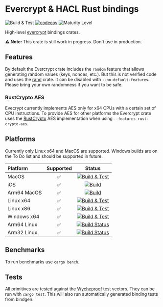 # Evercrypt & HACL Rust bindings

![Build & Test](https://github.com/franziskuskiefer/evercrypt-rust/workflows/Build%20&%20Test/badge.svg)
[![codecov](https://codecov.io/gh/franziskuskiefer/evercrypt-rust/branch/main/graph/badge.svg?token=RO2Q0YTSNY)](https://codecov.io/gh/franziskuskiefer/evercrypt-rust/)
![Maturity Level](https://img.shields.io/badge/maturity-beta-orange.svg)

High-level [evercrypt](https://github.com/project-everest/hacl-star) bindings crates.

**⚠️ Note:** This crate is still work in progress. Don't use in production.

## Features

By default the Evercrypt crate includes the `random` feature that allows generating random values (keys, nonces, etc.).
But this is not verified code and uses the [rand](https://crates.io/crates/rand) crate. It can be disabled with `--no-default-features`.
Please bring your own randomness if you want to be safe.

### RustCrypto AES

Evecrypt currently implements AES only for x64 CPUs with a certain set of CPU instructions.
To provide AES for other platforms the Evercrypt crate uses the [RustCrypto](https://github.com/RustCrypto/) AES implementation when using `--features rust-crypto-aes`.

## Platforms

Currently only Linux x64 and MacOS are supported.
Windows builds are on the To Do list and should be supported in future.

| Platform    | Supported |                                                                                                           Status                                                                                                           |
| :---------- | :-------: | :------------------------------------------------------------------------------------------------------------------------------------------------------------------------------------------------------------------------: |
| MacOS       |    ✅     | [![Build & Test](https://github.com/franziskuskiefer/evercrypt-rust/workflows/Build%20&%20Test/badge.svg)](https://github.com/franziskuskiefer/evercrypt-rust/actions?query=workflow%3A%22Build+%26+Test%22+branch%3Amain) |
| iOS         |    ✅     |    [![Build](https://github.com/franziskuskiefer/evercrypt-rust/workflows/Build%20&%20Test/badge.svg)](https://github.com/franziskuskiefer/evercrypt-rust/actions?query=workflow%3A%22Build+%26+Test%22+branch%3Amain)     |
| Arm64 MacOS |    ✅     |    [![Build](https://github.com/franziskuskiefer/evercrypt-rust/workflows/Build%20&%20Test/badge.svg)](https://github.com/franziskuskiefer/evercrypt-rust/actions?query=workflow%3A%22Build+%26+Test%22+branch%3Amain)     |
| Linux x64   |    ✅     | [![Build & Test](https://github.com/franziskuskiefer/evercrypt-rust/workflows/Build%20&%20Test/badge.svg)](https://github.com/franziskuskiefer/evercrypt-rust/actions?query=workflow%3A%22Build+%26+Test%22+branch%3Amain) |
| Linux x86   |    ✅     | [![Build & Test](https://github.com/franziskuskiefer/evercrypt-rust/workflows/Build%20&%20Test/badge.svg)](https://github.com/franziskuskiefer/evercrypt-rust/actions?query=workflow%3A%22Build+%26+Test%22+branch%3Amain) |
| Windows x64 |    ✅     | [![Build & Test](https://github.com/franziskuskiefer/evercrypt-rust/workflows/Build%20&%20Test/badge.svg)](https://github.com/franziskuskiefer/evercrypt-rust/actions?query=workflow%3A%22Build+%26+Test%22+branch%3Amain) |
| Arm64 Linux |    ✅     |                                  [![Build Status](https://cloud.drone.io/api/badges/franziskuskiefer/evercrypt-rust/status.svg)](https://cloud.drone.io/franziskuskiefer/evercrypt-rust)                                   |
| Arm32 Linux |    ✅     |                                  [![Build Status](https://cloud.drone.io/api/badges/franziskuskiefer/evercrypt-rust/status.svg)](https://cloud.drone.io/franziskuskiefer/evercrypt-rust)                                   |

## Benchmarks

To run benchmarks use `cargo bench`.

## Tests

All primitives are tested against the [Wycheproof](https://github.com/google/wycheproof) test vectors.
They can be run with `cargo test`.
This will also run automatically generated binding tests from bindgen.
